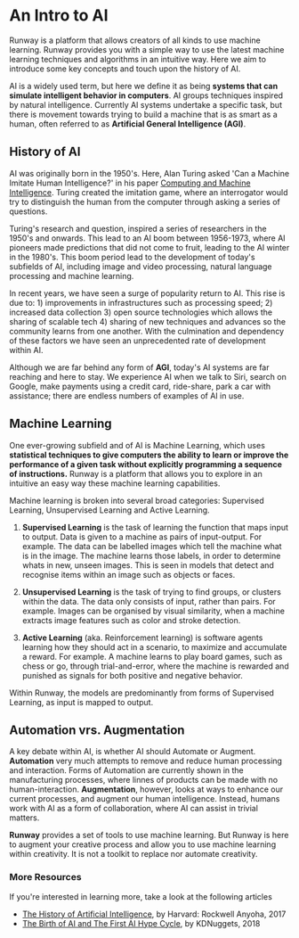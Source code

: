 # An Intro to AI

Runway is a platform that allows creators of all kinds to use machine learning. Runway provides you with a simple way to use the latest machine learning techniques and algorithms in an intuitive way. Here we aim to introduce some key concepts and touch upon the history of AI.

AI is a widely used term, but here we define it as being **systems that can simulate intelligent behavior in computers**. AI groups techniques inspired by natural intelligence. Currently AI systems undertake a specific task, but there is movement towards trying to build a machine that is as smart as a human, often referred to as **Artificial General Intelligence (AGI)**.

## History of AI

AI was originally born in the 1950's. Here, Alan Turing asked 'Can a Machine Imitate Human Intelligence?' in his paper [Computing and Machine Intelligence](http://cogprints.org/499/1/turing.html). Turing created the imitation game, where an interrogator would try to distinguish the human from the computer through asking a series of questions.

Turing's research and question, inspired a series of researchers in the 1950's and onwards. This lead to an AI boom between 1956-1973, where AI pioneers made predictions that did not come to fruit, leading to the AI winter in the 1980's. This boom period lead to the development of today's subfields of AI, including image and video processing, natural language processing and machine learning.

In recent years, we have seen a surge of popularity return to AI. This rise is due to: 1) improvements in infrastructures such as processing speed; 2) increased data collection 3) open source technologies which allows the sharing of scalable tech 4) sharing of new techniques and advances so the community learns from one another. With the culmination and dependency of these factors we have seen an unprecedented rate of development within AI.

Although we are far behind any form of **AGI**, today's AI systems are far reaching and here to stay. We experience AI when we talk to Siri, search on Google, make payments using a credit card, ride-share, park a car with assistance; there are endless numbers of examples of AI in use.

## Machine Learning

One ever-growing subfield and of AI is Machine Learning, which uses **statistical techniques to give computers the ability to learn or improve the performance of a given task without explicitly programming a sequence of instructions.** Runway is a platform that allows you to explore in an intuitive an easy way these machine learning capabilities.

Machine learning is broken into several broad categories: Supervised Learning, Unsupervised Learning and Active Learning.

1) **Supervised Learning** is the task of learning the function that maps input to output.  Data is given to a machine as pairs of input-output. For example. The data can be labelled images which tell the machine what is in the image. The machine learns those labels, in order to determine whats in new, unseen images. This is seen in models that detect and recognise items within an image such as objects or faces.

2) **Unsupervised Learning** is the task of trying to find groups, or clusters within the data. The data only consists of input, rather than pairs. For example. Images can be organised by visual similarity, when a machine extracts image features such as color and stroke detection.

3) **Active Learning** (aka. Reinforcement learning) is software agents learning how they should act in a scenario, to maximize and accumulate a reward. For example. A machine learns to play board games, such as chess or go, through trial-and-error, where the machine is rewarded and punished as signals for both positive and negative behavior.

Within Runway, the models are predominantly from forms of Supervised Learning, as input is mapped to output.

## Automation vrs. Augmentation

A key debate within AI, is whether AI should Automate or Augment. **Automation** very much attempts to remove and reduce human processing and interaction. Forms of Automation are currently shown in the manufacturing processes, where linnes of products can be made with no human-interaction.  **Augmentation**, however, looks at ways to enhance our current processes, and augment our human intelligence. Instead, humans work with AI as a form of collaboration, where AI can assist in trivial matters.

**Runway** provides a set of tools to use machine learning. But Runway is here to augment your creative process and allow you to use machine learning within creativity. It is not a toolkit to replace nor automate creativity.


### More Resources

If you're interested in learning more, take a look at the following articles

- [The History of Artificial Intelligence](http://sitn.hms.harvard.edu/flash/2017/history-artificial-intelligence/), by Harvard: Rockwell Anyoha, 2017
- [The Birth of AI and The First AI Hype Cycle](https://www.kdnuggets.com/2018/02/birth-ai-first-hype-cycle.html), by KDNuggets, 2018
